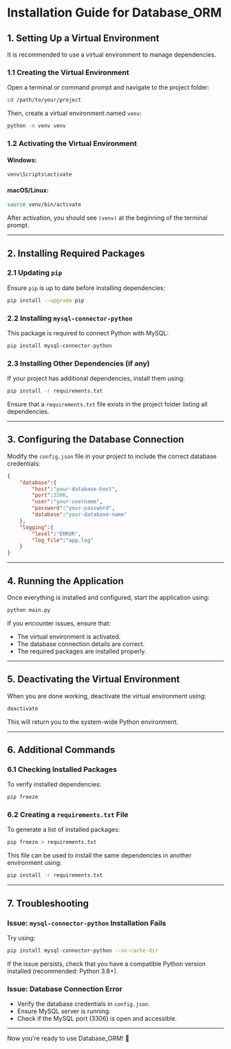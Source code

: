 # Installation Guide for Database_ORM

## 1. Setting Up a Virtual Environment

It is recommended to use a virtual environment to manage dependencies.

### 1.1 Creating the Virtual Environment
Open a terminal or command prompt and navigate to the project folder:
```sh
cd /path/to/your/project
```
Then, create a virtual environment named `venv`:
```sh
python -m venv venv
```

### 1.2 Activating the Virtual Environment
#### Windows:
```sh
venv\Scripts\activate
```
#### macOS/Linux:
```sh
source venv/bin/activate
```
After activation, you should see `(venv)` at the beginning of the terminal prompt.

---

## 2. Installing Required Packages

### 2.1 Updating `pip`
Ensure `pip` is up to date before installing dependencies:
```sh
pip install --upgrade pip
```

### 2.2 Installing `mysql-connector-python`
This package is required to connect Python with MySQL:
```sh
pip install mysql-connector-python
```

### 2.3 Installing Other Dependencies (if any)
If your project has additional dependencies, install them using:
```sh
pip install -r requirements.txt
```
Ensure that a `requirements.txt` file exists in the project folder listing all dependencies.

---

## 3. Configuring the Database Connection
Modify the `config.json` file in your project to include the correct database credentials:
```json
{
    "database":{
        "host":"your-database-host",
        "port":3306,
        "user":"your-username",
        "password":"your-password",
        "database":"your-database-name"
    },
    "logging":{
        "level":"ERROR",
        "log_file":"app.log"
    }
}
```

---

## 4. Running the Application
Once everything is installed and configured, start the application using:
```sh
python main.py
```

If you encounter issues, ensure that:
- The virtual environment is activated.
- The database connection details are correct.
- The required packages are installed properly.

---

## 5. Deactivating the Virtual Environment
When you are done working, deactivate the virtual environment using:
```sh
deactivate
```

This will return you to the system-wide Python environment.

---

## 6. Additional Commands

### 6.1 Checking Installed Packages
To verify installed dependencies:
```sh
pip freeze
```

### 6.2 Creating a `requirements.txt` File
To generate a list of installed packages:
```sh
pip freeze > requirements.txt
```
This file can be used to install the same dependencies in another environment using:
```sh
pip install -r requirements.txt
```

---

## 7. Troubleshooting
### Issue: `mysql-connector-python` Installation Fails
Try using:
```sh
pip install mysql-connector-python --no-cache-dir
```
If the issue persists, check that you have a compatible Python version installed (recommended: Python 3.8+).

### Issue: Database Connection Error
- Verify the database credentials in `config.json`.
- Ensure MySQL server is running.
- Check if the MySQL port (3306) is open and accessible.

---

Now you're ready to use Database_ORM! 🚀

